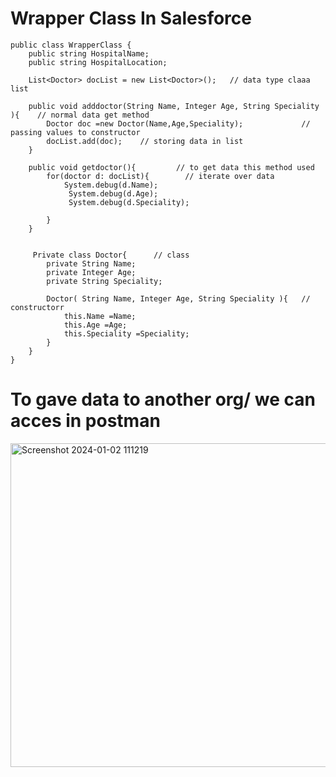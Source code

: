 
# Wrapper Class In Salesforce


```
public class WrapperClass {
    public string HospitalName;
    public string HospitalLocation;
    
    List<Doctor> docList = new List<Doctor>();   // data type claaa list
    
    public void adddoctor(String Name, Integer Age, String Speciality ){    // normal data get method
        Doctor doc =new Doctor(Name,Age,Speciality);             // passing values to constructor
        docList.add(doc);    // storing data in list
    }
    
    public void getdoctor(){         // to get data this method used
        for(doctor d: docList){        // iterate over data
            System.debug(d.Name);
             System.debug(d.Age);
             System.debug(d.Speciality);
            
        }
    }

   
     Private class Doctor{      // class 
        private String Name;
        private Integer Age;
        private String Speciality;
        
        Doctor( String Name, Integer Age, String Speciality ){   // constructorr
            this.Name =Name;
            this.Age =Age;
            this.Speciality =Speciality; 
        }
    }
}

```

# To gave data to another org/ we can acces in postman

<img width="518" alt="Screenshot 2024-01-02 111219" src="https://github.com/gaurravlokhande/Javascript-for-Salesforce-Developers-Lwc-Components-1.md/assets/119065314/41a8f01b-5347-46cb-9b30-8790942dc4f3">


